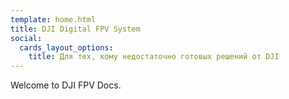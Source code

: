 ```yaml
---
template: home.html
title: DJI Digital FPV System
social:
  cards_layout_options:
    title: Для тех, кому недостаточно готовых решений от DJI
---
```


Welcome to DJI FPV Docs.